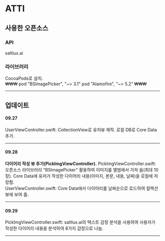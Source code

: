 # ATTI

## 사용한 오픈소스
### API
saltlux.ai

### 라이브러리
CocoaPods로 설치.  
₩₩₩
  pod "BSImagePicker", "~> 3.1"
  pod "Alamofire", "~> 5.2"
₩₩₩

---

## 업데이트

#### 09.27
UserViewController.swift: CollectionView로 유저뷰 제작. 로컬 DB로 Core Data 추가.  

---

#### 09.28
**다이어리 작성 뷰 추가(PickImgViewController).**
PickImgViewController.swift: 오픈소스 라이브러리 "BSImagePicker" 활용하여 이미지를 앨범에서 가져 옴(최대 10장). Core Data에 유저가 작성한 다이어리 내용(이미지, 본문, 내용, 날짜)을 로컬에 저장함.  
UserViewController.swift: Core Data에서 다이어리를 날짜순으로 로드하여 컬렉션뷰에 보여 줌.  

---

#### 09.29
PickImgViewController.swift: saltlux.ai의 텍스트 감정 분석을 사용하여 사용자가 작성한 다이어리 내용을 분석하여 8가지 감정으로 나눔.  

---
